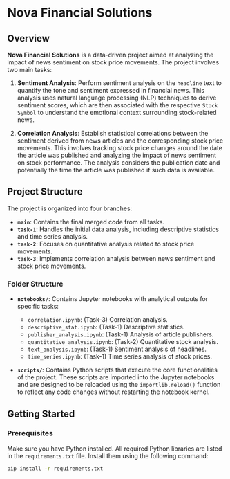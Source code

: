 # Nova Financial Solutions

## Overview

**Nova Financial Solutions** is a data-driven project aimed at analyzing the impact of news sentiment on stock price movements. The project involves two main tasks:

1. **Sentiment Analysis**: Perform sentiment analysis on the `headline` text to quantify the tone and sentiment expressed in financial news. This analysis uses natural language processing (NLP) techniques to derive sentiment scores, which are then associated with the respective `Stock Symbol` to understand the emotional context surrounding stock-related news.

2. **Correlation Analysis**: Establish statistical correlations between the sentiment derived from news articles and the corresponding stock price movements. This involves tracking stock price changes around the date the article was published and analyzing the impact of news sentiment on stock performance. The analysis considers the publication date and potentially the time the article was published if such data is available.

## Project Structure

The project is organized into four branches:

- **`main`**: Contains the final merged code from all tasks.
- **`task-1`**: Handles the initial data analysis, including descriptive statistics and time series analysis.
- **`task-2`**: Focuses on quantitative analysis related to stock price movements.
- **`task-3`**: Implements correlation analysis between news sentiment and stock price movements.

### Folder Structure

- **`notebooks/`**: Contains Jupyter notebooks with analytical outputs for specific tasks:
  - `correlation.ipynb`: (Task-3) Correlation analysis.
  - `descriptive_stat.ipynb`: (Task-1) Descriptive statistics.
  - `publisher_analysis.ipynb`: (Task-1) Analysis of article publishers.
  - `quantitative_analysis.ipynb`: (Task-2) Quantitative stock analysis.
  - `text_analysis.ipynb`: (Task-1) Sentiment analysis of headlines.
  - `time_series.ipynb`: (Task-1) Time series analysis of stock prices.

- **`scripts/`**: Contains Python scripts that execute the core functionalities of the project. These scripts are imported into the Jupyter notebooks and are designed to be reloaded using the `importlib.reload()` function to reflect any code changes without restarting the notebook kernel.

## Getting Started

### Prerequisites

Make sure you have Python installed. All required Python libraries are listed in the `requirements.txt` file. Install them using the following command:

```bash
pip install -r requirements.txt
